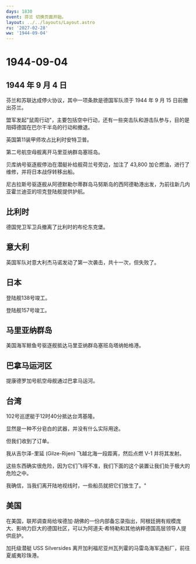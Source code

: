```yaml
---
days: 1830
event: 芬兰 切换页面开始。
layout: ../../layouts/Layout.astro
ru: '2027-02-28'
ww: '1944-09-04'
---
```


# 1944-09-04

## 1944 年 9 月 4 日

芬兰和苏联达成停火协议，其中一项条款是德国军队须于 1944 年 9 月 15
日前撤出芬兰。

盟军发起"鼠周行动"，主要包括空中行动，还有一些突击队和游击队参与，目的是阻碍德国在巴尔干半岛的行动和撤退。

英国第11装甲师攻占比利时安特卫普。

第二号航空母舰离开马里亚纳群岛塞班岛。

贝库纳号驱逐舰停泊在潜艇补给舰荷兰号旁边，加注了 43,800
加仑燃油，进行了维修，并将日本战俘转移出船。

尼古拉斯号驱逐舰从阿德默勒尔蒂群岛马努斯岛的西阿德勒港出发，为前往新几内亚霍兰迪亚的坦克登陆舰提供护航。

## 比利时

德国党卫军卫兵撤离了比利时的布伦东克堡。

## 意大利

英国军队对意大利杰马诺发动了第一次袭击，共十一次，但失败了。

## 日本

登陆舰138号竣工。

登陆舰157号竣工。

## 马里亚纳群岛

美国海军鲸鱼号驱逐舰抵达马里亚纳群岛塞班岛塔纳帕格港。

## 巴拿马运河区

提康德罗加号航空母舰通过巴拿马运河。

## 台湾

102号巡逻艇于12时40分抵达台湾基隆。

显然是一种不分皂白的武器，并没有什么实际用途。

但我们收到了订单。

我从吉尔泽-里延 (Gilze-Rijen) 飞越北海一段距离，然后点燃 V-1
并将其发射。

这些东西确实很危险，因为它们飞得不准，我们下面的这个装置让我们处于极大的危险之中。

我确信，当我们离开陆地视线时，一些船员就把它们放生了。"

## 美国

在美国，联邦调查局给埃德加·胡佛的一份内部备忘录指出，阿根廷拥有规模庞大、影响力巨大的德国社区，可以为阿道夫·希特勒和其他纳粹德国高层领导人提供庇护。

加托级潜艇 USS Silversides
离开加利福尼亚州瓦列霍的马雷岛海军造船厂，前往夏威夷珍珠港。